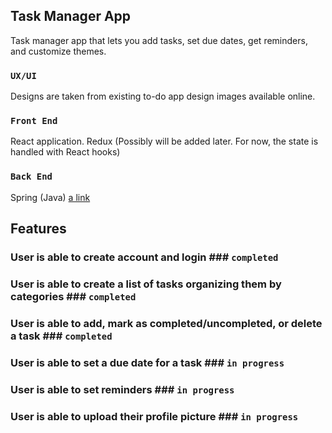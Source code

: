 
## Task Manager App

Task manager app that lets you add tasks, set due dates, get reminders, and customize themes.

### `UX/UI`

Designs are taken from existing to-do app design images available online.

<!-- Runs the app in the development mode.<br />
Open [http://localhost:3000](http://localhost:3000) to view it in the browser.

The page will reload if you make edits.<br />
You will also see any lint errors in the console. -->

### `Front End`

React application.
Redux (Possibly will be added later. For now, the state is handled with React hooks)

### `Back End`

Spring (Java) [a link](https://github.com/leananepari/todo-app-spring)

## Features

### User is able to create account and login  ### `completed`

### User is able to create a list of tasks organizing them by categories ### `completed`

### User is able to add, mark as completed/uncompleted, or delete a task  ### `completed`

### User is able to set a due date for a task  ### `in progress`

### User is able to set reminders  ### `in progress`

### User is able to upload their profile picture  ### `in progress`


